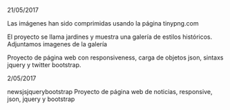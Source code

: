 21/05/2017

 Las imágenes han sido comprimidas usando la página tinypng.com

 El proyecto se llama jardines y muestra una galería de estilos históricos. Adjuntamos imagenes de la galería

 Proyecto de página web con responsiveness, carga de objetos json, sintaxs jquery y twitter bootstrap.





2/05/2017

 newsjsjquerybootstrap
 Proyecto de página web de noticias, responsive, json, jquery y bootstrap
